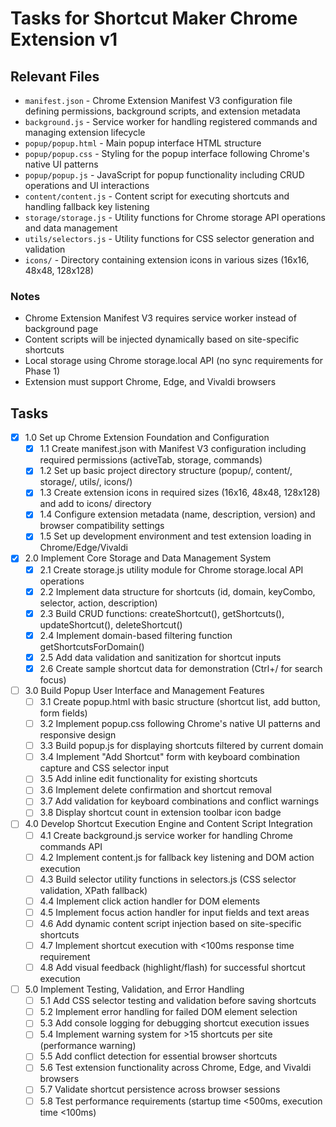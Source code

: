 # Tasks for Shortcut Maker Chrome Extension v1

## Relevant Files

- `manifest.json` - Chrome Extension Manifest V3 configuration file defining permissions, background scripts, and extension metadata
- `background.js` - Service worker for handling registered commands and managing extension lifecycle
- `popup/popup.html` - Main popup interface HTML structure
- `popup/popup.css` - Styling for the popup interface following Chrome's native UI patterns
- `popup/popup.js` - JavaScript for popup functionality including CRUD operations and UI interactions
- `content/content.js` - Content script for executing shortcuts and handling fallback key listening
- `storage/storage.js` - Utility functions for Chrome storage API operations and data management
- `utils/selectors.js` - Utility functions for CSS selector generation and validation
- `icons/` - Directory containing extension icons in various sizes (16x16, 48x48, 128x128)

### Notes

- Chrome Extension Manifest V3 requires service worker instead of background page
- Content scripts will be injected dynamically based on site-specific shortcuts
- Local storage using Chrome storage.local API (no sync requirements for Phase 1)
- Extension must support Chrome, Edge, and Vivaldi browsers

## Tasks

- [x] 1.0 Set up Chrome Extension Foundation and Configuration
  - [x] 1.1 Create manifest.json with Manifest V3 configuration including required permissions (activeTab, storage, commands)
  - [x] 1.2 Set up basic project directory structure (popup/, content/, storage/, utils/, icons/)
  - [x] 1.3 Create extension icons in required sizes (16x16, 48x48, 128x128) and add to icons/ directory
  - [x] 1.4 Configure extension metadata (name, description, version) and browser compatibility settings
  - [x] 1.5 Set up development environment and test extension loading in Chrome/Edge/Vivaldi

- [x] 2.0 Implement Core Storage and Data Management System
  - [x] 2.1 Create storage.js utility module for Chrome storage.local API operations
  - [x] 2.2 Implement data structure for shortcuts (id, domain, keyCombo, selector, action, description)
  - [x] 2.3 Build CRUD functions: createShortcut(), getShortcuts(), updateShortcut(), deleteShortcut()
  - [x] 2.4 Implement domain-based filtering function getShortcutsForDomain()
  - [x] 2.5 Add data validation and sanitization for shortcut inputs
  - [x] 2.6 Create sample shortcut data for demonstration (Ctrl+/ for search focus)

- [ ] 3.0 Build Popup User Interface and Management Features
  - [ ] 3.1 Create popup.html with basic structure (shortcut list, add button, form fields)
  - [ ] 3.2 Implement popup.css following Chrome's native UI patterns and responsive design
  - [ ] 3.3 Build popup.js for displaying shortcuts filtered by current domain
  - [ ] 3.4 Implement "Add Shortcut" form with keyboard combination capture and CSS selector input
  - [ ] 3.5 Add inline edit functionality for existing shortcuts
  - [ ] 3.6 Implement delete confirmation and shortcut removal
  - [ ] 3.7 Add validation for keyboard combinations and conflict warnings
  - [ ] 3.8 Display shortcut count in extension toolbar icon badge

- [ ] 4.0 Develop Shortcut Execution Engine and Content Script Integration
  - [ ] 4.1 Create background.js service worker for handling Chrome commands API
  - [ ] 4.2 Implement content.js for fallback key listening and DOM action execution
  - [ ] 4.3 Build selector utility functions in selectors.js (CSS selector validation, XPath fallback)
  - [ ] 4.4 Implement click action handler for DOM elements
  - [ ] 4.5 Implement focus action handler for input fields and text areas
  - [ ] 4.6 Add dynamic content script injection based on site-specific shortcuts
  - [ ] 4.7 Implement shortcut execution with <100ms response time requirement
  - [ ] 4.8 Add visual feedback (highlight/flash) for successful shortcut execution

- [ ] 5.0 Implement Testing, Validation, and Error Handling
  - [ ] 5.1 Add CSS selector testing and validation before saving shortcuts
  - [ ] 5.2 Implement error handling for failed DOM element selection
  - [ ] 5.3 Add console logging for debugging shortcut execution issues
  - [ ] 5.4 Implement warning system for >15 shortcuts per site (performance warning)
  - [ ] 5.5 Add conflict detection for essential browser shortcuts
  - [ ] 5.6 Test extension functionality across Chrome, Edge, and Vivaldi browsers
  - [ ] 5.7 Validate shortcut persistence across browser sessions
  - [ ] 5.8 Test performance requirements (startup time <500ms, execution time <100ms)
